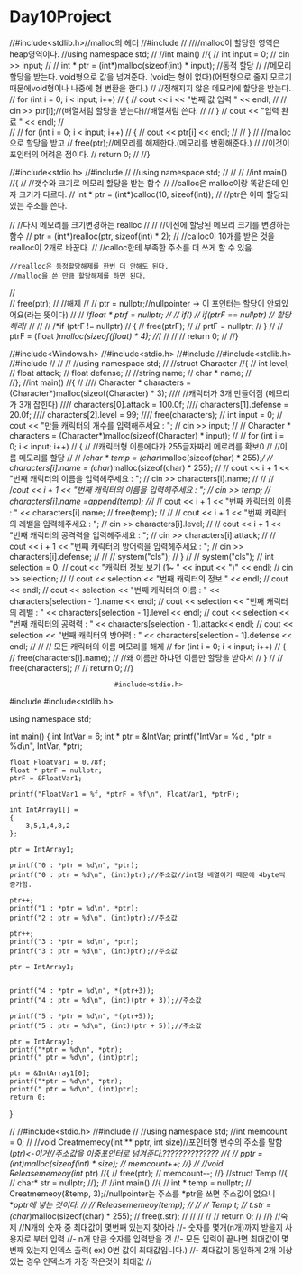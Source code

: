 # Day10Project

//#include<stdlib.h>//malloc의 헤더
//#include<iostream>
//
////malloc이 할당한 영역은 heap영역이다.
//using namespace std;
//
//int main()
//{
//	int input = 0;
//	cin >> input;
//
//	int * ptr = (int*)malloc(sizeof(int) * input); //동적 할당
//	//메모리 할당을 받는다. void형으로 값을 넘겨준다. (void는 형이 없다)(어떤형으로 줄지 모르기 때문에void형이나 나중에 형 변환을 한다.)
//	//정해지지 않은 메모리에 할당을 받는다.
//	for (int i = 0; i < input; i++)
//	{
//		cout << i << "번째 값 입력 " << endl;
//
//		cin >> ptr[i];//(배열처럼 할당을 받는다)//배열처럼 쓴다.
//
//	}
//	cout << "입력 완료 " << endl;
//		
//
//	for (int i = 0; i < input; i++)
//	{
//		cout << ptr[i] << endl;
//
//	}
//	//malloc으로 할당을 받고 
//	free(ptr);//메모리를 해제한다.(메모리를 반환해준다.)
//	//이것이 포인터의 어려운 점이다. 
//	return 0;
//
//}
                            
//#include<stdio.h>
//#include<iostream>
//
//using namespace std;
//
//
//
//int main()
//{
//	//갯수와 크기로 메모리 할당을 받는 함수
//	//calloc은 malloc이랑 똑같은데 인자 크기가 다르다.
//	int * ptr = (int*)calloc(10, sizeof(int));
//	//ptr은 이미 할당되있는 주소를 쓴다.
	
	
	
//	//다시 메모리를 크기변경하는 realloc 
//
//	//이전에 할당된 메모리 크기를 변경하는 함수
//	ptr = (int*)realloc(ptr, sizeof(int) * 2);
//	//calloc이 10개를 받은 것을 realloc이 2개로 바꾼다.
//	//calloc한테 부족한 주소를 더 쓰게 할 수 있음.
	
	//realloc은 동정할당해제를 한번 더 안해도 된다.
	//malloc을 쓴 만큼 할당해제를 하면 된다.
//	
//	free(ptr);
//	//해제
//
//	ptr = nullptr;//nullpointer -> 이 포인터는 할당이 안되있어요(라는 뜻이다)
//
//	/*float * ptrf = nullptr;
//
//	if()
//		if(ptrF == nullptr)
//			할당해라*/
//
//
//	/*if (ptrF != nullptr)
//	{
//		free(ptrF);
//
//		prtF = nullptr;
//	}
//
//	ptrF = (float *)malloc(sizeof(float) * 4);
//*/
//
//
//	return 0;
//
//}
  
  //#include<Windows.h>
//#include<stdio.h>
//#include<iostream>
//#include<stdlib.h>
//#include<string>
//
//
//
//using namespace std;
//
//struct Character
//{
//	int level;
//	float attack;
//	float  defense;
//	//string name;
//	char * name;
//	
//};
//int main()
//{
//
////	Character * characters = (Character*)malloc(sizeof(Character) * 3);
////	//캐릭터가 3개 만들어짐 (메모리가 3개 잡힌다)
////	characters[0].attack = 100.0f;
////	characters[1].defense = 20.0f;
////	characters[2].level = 99;
////	free(characters);
//	int input = 0;
//	cout << "만들 캐릭터의 개수를 입력해주세요 : ";
//	cin >> input;
//
//	Character * characters = (Character*)malloc(sizeof(Character) * input);
//
//	for (int i = 0; i < input; i++)
//	{
//		//캐릭터형 이름에다가 255글자짜리 메로리를 확보0
//		//이름 메모리를 할당
//
//		/*char * temp = (char*)malloc(sizeof(char) * 255);*/
//		characters[i].name = (char*)malloc(sizeof(char) * 255);
//
//		cout << i + 1 << "번째 캐릭터의 이름을 입력헤주세요 : ";
//		cin >> characters[i].name;
//
//
//		/*cout << i + 1 << "번째 캐릭터의 이름을 입력헤주세요 : ";
//		cin >> temp;
//		characters[i].name =append(temp);
//*/
//		cout << i + 1 << "번째 캐릭터의 이름 : " << characters[i].name;
//		free(temp);
//
//
//		cout << i + 1 << "번째 캐릭터의 레밸을 입력헤주세요 : ";
//		cin >> characters[i].level;
//
//		cout << i + 1 << "번째 캐릭터의 공격력을 입력헤주세요 : ";
//		cin >> characters[i].attack;
//
//		cout << i + 1 << "번째 캐릭터의 방어력을 입력헤주세요 : ";
//		cin >> characters[i].defense;
//
//
//		system("cls");
//	}
//
//	system("cls");
//	int selection = 0;
//	cout << "캐릭터 정보 보기 (1~ " << input << ")" << endl;
//	cin >> selection;
//
//	cout << selection << "번째 캐릭터의 정보 " << endl;
//	cout << endl;
//	cout << selection << "번째 캐릭터의 이름 : " << characters[selection - 1].name << endl;
//	cout << selection << "번째 캐릭터의 레밸 : " << characters[selection - 1].level << endl;
//	cout << selection << "번째 캐릭터의 공력력 : " << characters[selection - 1].attack<< endl;
//	cout << selection << "번째 캐릭터의 방어력 : " << characters[selection - 1].defense << endl;
//
//	// 모든 캐릭터의 이름 메모리를 해제
//	for (int i = 0; i < input; i++)
//	{
//		free(characters[i].name);
//		//왜 이름만 하냐면 이름만 할당을 받아서
//	}
//
//	free(characters);
//
//	return 0;
//}
                              
                              
                              #include<stdio.h>
#include<iostream>
#include<stdlib.h>


using namespace std;


int main()
{
	int IntVar = 6;
	int * ptr = &IntVar;
	printf("IntVar = %d , *ptr = %d\n", IntVar, *ptr);

	float FloatVar1 = 0.78f;
	float * ptrF = nullptr;
	ptrF = &FloatVar1;

	printf("FloatVar1 = %f, *ptrF = %f\n", FloatVar1, *ptrF);

	int IntArray1[] =
	{
		3,5,1,4,8,2
	};

	ptr = IntArray1;

	printf("0 : *ptr = %d\n", *ptr);
	printf("0 : ptr = %d\n", (int)ptr);//주소값//int형 배열이기 때문에 4byte씩 증가함.

	ptr++;
	printf("1 : *ptr = %d\n", *ptr);
	printf("2 : ptr = %d\n", (int)ptr);//주소값

	ptr++;
	printf("3 : *ptr = %d\n", *ptr);
	printf("3 : ptr = %d\n", (int)ptr);//주소값

	ptr = IntArray1;

	
	printf("4 : *ptr = %d\n", *(ptr+3));
	printf("4 : ptr = %d\n", (int)(ptr + 3));//주소값

	printf("5 : *ptr = %d\n", *(ptr+5));
	printf("5 : ptr = %d\n", (int)(ptr + 5));//주소값
	
	ptr = IntArray1;
	printf("*ptr = %d\n", *ptr);
	printf(" ptr = %d\n", (int)ptr);

	ptr = &IntArray1[0];
	printf("*ptr = %d\n", *ptr);
	printf(" ptr = %d\n", (int)ptr);
	return 0;
}

//
//#include<stdio.h>
//#include<iostream>
//
//using namespace std;
//int memcount = 0;
//
//void Creatmemeoy(int ** pptr, int size)//포인터형 변수의 주소를 말함(*ptr)<-이거//주소값을 이중포인터로 넘겨준다.??????????????
//{
//	*pptr = (int*)malloc(sizeof(int) * size);
//	memcount++;
//}
//
//void Releasememeoy(int* ptr)
//{
//	free(ptr);
//	memcount--;
//}
//struct Temp
//{
//	char* str = nullptr;
//};
//
//int main()
//{
//	int * temp = nullptr;
//	Creatmemeoy(&temp, 3);//nullpointer는 주소를 *ptr을 쓰면 주소값이 없으니 **pptr에 넣는 것이다.
//
//	Releasememeoy(temp);
//
//
//	Temp t;
//	t.str = (char*)malloc(sizeof(char) * 255);
//	free(t.str);
//
//
//
//
//	return 0;
//
//}
//숙제
//N개의 숫자 중 최대값이 몇번째 있는지 찾아라
//- 숫자를 몇개(n개)까지 받을지 사용자로 부터 입력
//- n개 만큼 숫자를 입력받을 것
//- 모든 입력이 끝나면 최대값이 몇번째 있는지 인덱스 출력( ex) 0번 값이 최대값입니다.)
//- 최대값이 동일하게 2개 이상 있는 경우 인덱스가 가장 작은것이 최대값
//


  
